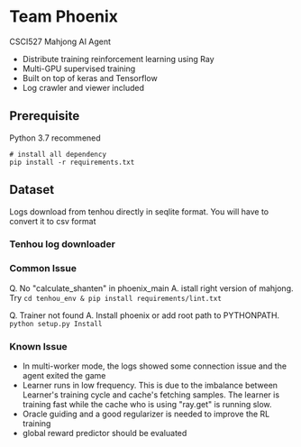 # Team Phoenix
CSCI527 Mahjong AI Agent
- Distribute training reinforcement learning using Ray
- Multi-GPU supervised training
- Built on top of keras and Tensorflow
- Log crawler and viewer included

## Prerequisite
Python 3.7 recommened

```
# install all dependency
pip install -r requirements.txt
```

## Dataset
Logs download from tenhou directly in seqlite format.
You will have to convert it to csv format

### Tenhou log downloader

### Common Issue
Q. No "calculate_shanten" in phoenix_main 
A. istall right version of mahjong. Try ```cd tenhou_env & pip install requirements/lint.txt```

Q. Trainer not found
A. Install phoenix or add root path to PYTHONPATH. ```python setup.py Install```

### Known Issue
* In multi-worker mode, the logs showed some connection issue and the agent exited the game
* Learner runs in low frequency. This is due to the imbalance between Learner's training cycle and cache's fetching samples. The learner is training fast while the cache who is using "ray.get" is running slow.
* Oracle guiding and a good regularizer is needed to improve the RL training
* global reward predictor should be evaluated
